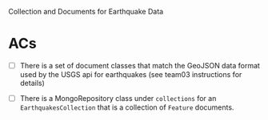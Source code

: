 Collection and Documents for Earthquake Data

# ACs

- [ ] There is a set of document classes that match the GeoJSON data format used by the USGS api for earthquakes (see team03 instructions for details)
- [ ] There is a MongoRepository class under `collections` for an `EarthquakesCollection` that is a collection of `Feature` documents.


